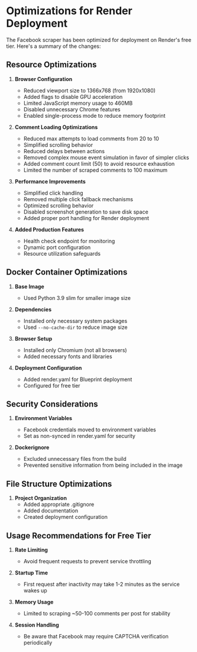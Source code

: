 # Optimizations for Render Deployment

The Facebook scraper has been optimized for deployment on Render's free tier. Here's a summary of the changes:

## Resource Optimizations

1. **Browser Configuration**

   - Reduced viewport size to 1366x768 (from 1920x1080)
   - Added flags to disable GPU acceleration
   - Limited JavaScript memory usage to 460MB
   - Disabled unnecessary Chrome features
   - Enabled single-process mode to reduce memory footprint

2. **Comment Loading Optimizations**

   - Reduced max attempts to load comments from 20 to 10
   - Simplified scrolling behavior
   - Reduced delays between actions
   - Removed complex mouse event simulation in favor of simpler clicks
   - Added comment count limit (50) to avoid resource exhaustion
   - Limited the number of scraped comments to 100 maximum

3. **Performance Improvements**

   - Simplified click handling
   - Removed multiple click fallback mechanisms
   - Optimized scrolling behavior
   - Disabled screenshot generation to save disk space
   - Added proper port handling for Render deployment

4. **Added Production Features**
   - Health check endpoint for monitoring
   - Dynamic port configuration
   - Resource utilization safeguards

## Docker Container Optimizations

1. **Base Image**

   - Used Python 3.9 slim for smaller image size

2. **Dependencies**

   - Installed only necessary system packages
   - Used `--no-cache-dir` to reduce image size

3. **Browser Setup**

   - Installed only Chromium (not all browsers)
   - Added necessary fonts and libraries

4. **Deployment Configuration**
   - Added render.yaml for Blueprint deployment
   - Configured for free tier

## Security Considerations

1. **Environment Variables**

   - Facebook credentials moved to environment variables
   - Set as non-synced in render.yaml for security

2. **Dockerignore**
   - Excluded unnecessary files from the build
   - Prevented sensitive information from being included in the image

## File Structure Optimizations

1. **Project Organization**
   - Added appropriate .gitignore
   - Added documentation
   - Created deployment configuration

## Usage Recommendations for Free Tier

1. **Rate Limiting**

   - Avoid frequent requests to prevent service throttling

2. **Startup Time**

   - First request after inactivity may take 1-2 minutes as the service wakes up

3. **Memory Usage**

   - Limited to scraping ~50-100 comments per post for stability

4. **Session Handling**
   - Be aware that Facebook may require CAPTCHA verification periodically
